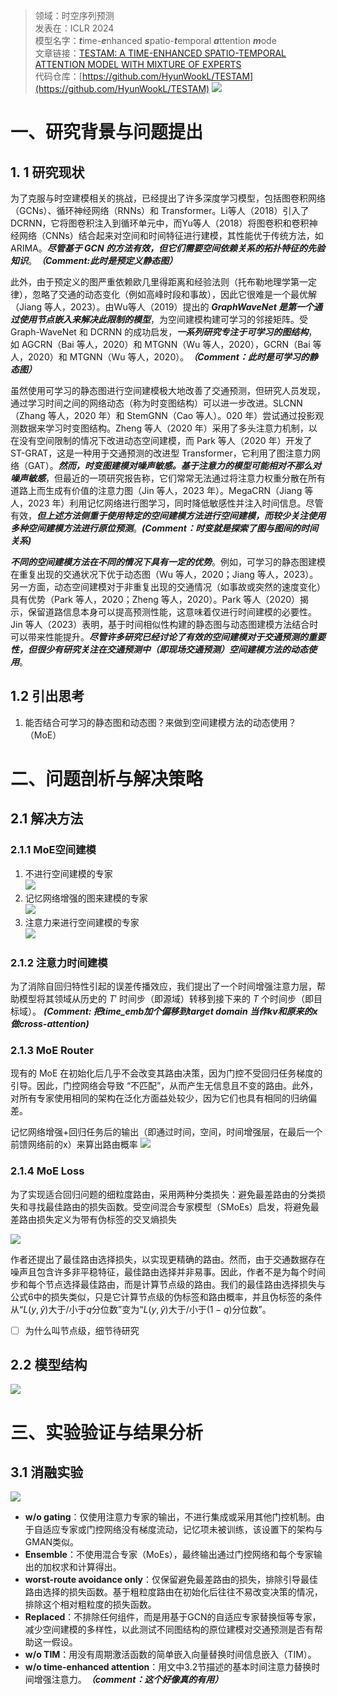 >领域：时空序列预测  
>发表在：ICLR 2024  
>模型名字：***t***ime-***e***nhanced ***s***patio-***t***emporal ***a***ttention ***m***ode  
>文章链接：[TESTAM: A TIME-ENHANCED SPATIO-TEMPORAL ATTENTION MODEL WITH MIXTURE OF EXPERTS](https://arxiv.org/abs/2403.02600)  
>代码仓库：[https://github.com/HyunWookL/TESTAM](https://github.com/HyunWookL/TESTAM)
![](https://picgo-for-paper-reading.oss-cn-beijing.aliyuncs.com/img/![[2024_VLDB_BigST-20250302175945.png]].png)
# 一、研究背景与问题提出
## 1. 1 研究现状
为了克服与时空建模相关的挑战，已经提出了许多深度学习模型，包括图卷积网络（GCNs）、循环神经网络（RNNs）和 Transformer。Li等人（2018）引入了 DCRNN，它将图卷积注入到循环单元中，而Yu等人（2018）将图卷积和卷积神经网络（CNNs）结合起来对空间和时间特征进行建模，其性能优于传统方法，如 ARIMA。***尽管基于 GCN 的方法有效，但它们需要空间依赖关系的拓扑特征的先验知识***。***（Comment:此时是预定义静态图）***

此外，由于预定义的图严重依赖欧几里得距离和经验法则（托布勒地理学第一定律），忽略了交通的动态变化（例如高峰时段和事故），因此它很难是一个最优解（Jiang 等人，2023）。由Wu等人（2019）提出的 ***GraphWaveNet 是第一个通过使用节点嵌入来解决此限制的模型***，为空间建模构建可学习的邻接矩阵。受 Graph-WaveNet 和 DCRNN 的成功启发，***一系列研究专注于可学习的图结构***，如 AGCRN（Bai 等人，2020）和 MTGNN（Wu 等人，2020），GCRN（Bai 等人，2020）和 MTGNN（Wu 等人，2020）。***（Comment：此时是可学习的静态图）***

虽然使用可学习的静态图进行空间建模极大地改善了交通预测，但研究人员发现，通过学习时间之间的网络动态（称为时变图结构）可以进一步改进。SLCNN（Zhang 等人，2020 年）和 StemGNN（Cao 等人）。020 年）尝试通过投影观测数据来学习时变图结构。Zheng 等人（2020 年）采用了多头注意力机制，以在没有空间限制的情况下改进动态空间建模，而 Park 等人（2020 年）开发了 ST-GRAT，这是一种用于交通预测的改进型 Transformer，它利用了图注意力网络（GAT）。***然而，时变图建模对噪声敏感。基于注意力的模型可能相对不那么对噪声敏感***，但最近的一项研究报告称，它们常常无法通过将注意力权重分散在所有道路上而生成有价值的注意力图（Jin 等人，2023 年）。MegaCRN（Jiang 等人，2023 年）利用记忆网络进行图学习，同时降低敏感性并注入时间信息。尽管有效，***但上述方法侧重于使用特定的空间建模方法进行空间建模，而较少关注使用多种空间建模方法进行原位预测***。***(Comment：时变就是探索了图与图间的时间关系)***

***不同的空间建模方法在不同的情况下具有一定的优势***。例如，可学习的静态图建模在重复出现的交通状况下优于动态图（Wu 等人，2020；Jiang 等人，2023）。另一方面，动态空间建模对于非重复出现的交通情况（如事故或突然的速度变化）具有优势（Park 等人，2020；Zheng 等人，2020）。Park 等人（2020）揭示，保留道路信息本身可以提高预测性能，这意味着仅进行时间建模的必要性。Jin 等人（2023）表明，基于时间相似性构建的静态图与动态图建模方法结合时可以带来性能提升。***尽管许多研究已经讨论了有效的空间建模对于交通预测的重要性，但很少有研究关注在交通预测中（即现场交通预测）空间建模方法的动态使用***。

## 1.2 引出思考
1. 能否结合可学习的静态图和动态图？来做到空间建模方法的动态使用？（MoE）
# 二、问题剖析与解决策略
## 2.1 解决方法
### 2.1.1 MoE空间建模
1. 不进行空间建模的专家  
![](https://picgo-for-paper-reading.oss-cn-beijing.aliyuncs.com/img/20250306232941.png)
2. 记忆网络增强的图来建模的专家  
![](https://picgo-for-paper-reading.oss-cn-beijing.aliyuncs.com/img/20250306232954.png)
3. 注意力来进行空间建模的专家  
![](https://picgo-for-paper-reading.oss-cn-beijing.aliyuncs.com/img/20250306233019.png)
### 2.1.2 注意力时间建模
为了消除自回归特性引起的误差传播效应，我们提出了一个时间增强注意力层，帮助模型将其领域从历史的 $T'$ 时间步（即源域）转移到接下来的 *T* 个时间步（即目标域）。
***(Comment: 把time_emb加个偏移到target domain 当作kv和原来的x做cross-attention)***
### 2.1.3 MoE Router
现有的 MoE 在初始化后几乎不会改变其路由决策，因为门控不受回归任务梯度的引导。因此，门控网络会导致 “不匹配”，从而产生无信息且不变的路由。此外，对所有专家使用相同的架构在泛化方面益处较少，因为它们也具有相同的归纳偏差。

记忆网络增强+回归任务后的输出（即通过时间，空间，时间增强层，在最后一个前馈网络前的x）来算出路由概率
![](https://picgo-for-paper-reading.oss-cn-beijing.aliyuncs.com/img/20250306234043.png)
### 2.1.4 MoE Loss
为了实现适合回归问题的细粒度路由，采用两种分类损失：避免最差路由的分类损失和寻找最佳路由的损失函数。受空间混合专家模型（SMoEs）启发，将避免最差路由损失定义为带有伪标签的交叉熵损失

![](https://picgo-for-paper-reading.oss-cn-beijing.aliyuncs.com/img/20250306234448.png)

作者还提出了最佳路由选择损失，以实现更精确的路由。然而，由于交通数据存在噪声且包含许多非平稳特征，最佳路由选择并非易事。因此，作者不是为每个时间步和每个节点选择最佳路由，而是计算节点级的路由。我们的最佳路由选择损失与公式6中的损失类似，只是它计算节点级的伪标签和路由概率，并且伪标签的条件从“$L(y, \hat{y})$大于/小于$q$分位数”变为“$L(y, \hat{y})$大于/小于$(1 - q)$分位数”。

- [ ] 为什么叫节点级，细节待研究


## 2.2 模型结构
![](https://picgo-for-paper-reading.oss-cn-beijing.aliyuncs.com/img/![[2024_VLDB_BigST-20250302175945.png]].png)
# 三、实验验证与结果分析 
## 3.1 消融实验

![](https://picgo-for-paper-reading.oss-cn-beijing.aliyuncs.com/img/20250306235121.png)

- **w/o gating**：仅使用注意力专家的输出，不进行集成或采用其他门控机制。由于自适应专家或门控网络没有梯度流动，记忆项未被训练，该设置下的架构与GMAN类似。
- **Ensemble**：不使用混合专家（MoEs），最终输出通过门控网络和每个专家输出的加权求和计算得出。
- **worst-route avoidance only**：仅保留避免最差路由的损失，排除引导最佳路由选择的损失函数。基于粗粒度路由在初始化后往往不易改变决策的情况，排除这个相对粗粒度的损失函数。
- **Replaced**：不排除任何组件，而是用基于GCN的自适应专家替换恒等专家，减少空间建模的多样性，以此测试不同图结构的原位建模对交通预测是否有帮助这一假设。
- **w/o TIM**：用没有周期激活函数的简单嵌入向量替换时间信息嵌入（TIM）。
- **w/o time-enhanced attention**：用文中3.2节描述的基本时间注意力替换时间增强注意力。***（comment：这个好像真的有用）***


